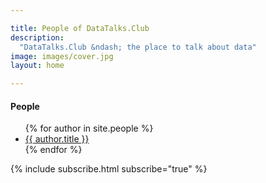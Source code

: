 ```yaml
---

title: People of DataTalks.Club
description:
  "DataTalks.Club &ndash; the place to talk about data"
image: images/cover.jpg
layout: home

---
```


<div class="row my-5">
  <div class="col-md-8 offset-md-3">
    <h4>People</h4>
    <ul>
      {% for author in site.people %}
        <li><a href="{{ author.id }}.html">{{ author.title }}</a></li>
      {% endfor %}
    </ul>
  </div>
</div>

<div class="row">
  <div class="col">
    {% include subscribe.html subscribe="true" %}
  </div>
</div>